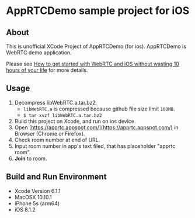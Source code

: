 # AppRTCDemo sample project for iOS

## About

This is unofficial XCode Project of AppRTCDemo (for ios).
AppRTCDemo is WebRTC demo application.

Please see [How to get started with WebRTC and iOS without wasting 10 hours of your life](http://ninjanetic.com/how-to-get-started-with-webrtc-and-ios-without-wasting-10-hours-of-your-life/) for more details.

## Usage

1. Decompress libWebRTC.a.tar.bz2.
    * ```libWebRTC.a``` is compressed because github file size limit ```100MB```.
    * ``` $ tar xvzf libWebRTC.a.tar.bz2 ```
2. Build this project on Xcode, and run on ios device.
3. Open [https://apprtc.appspot.com/](https://apprtc.appspot.com/) in Browser (Chrome or Firefox).
4. Check room number at end of URL.
5. Input room number in app's text filed, that has placeholder "apprtc room".
6. <b>Join</b> to room.

## Build and Run Environment

* Xcode Version 6.1.1
* MacOSX 10.10.1
* iPhone 5s (arm64)
* iOS 8.1.2